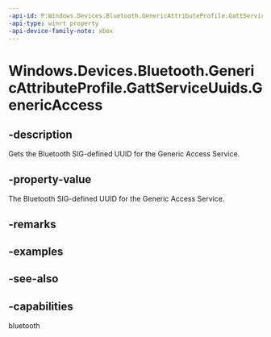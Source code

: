 ```yaml
---
-api-id: P:Windows.Devices.Bluetooth.GenericAttributeProfile.GattServiceUuids.GenericAccess
-api-type: winrt property
-api-device-family-note: xbox
---
```


<!-- Property syntax
public System.Guid GenericAccess { get; }
-->

# Windows.Devices.Bluetooth.GenericAttributeProfile.GattServiceUuids.GenericAccess

## -description
Gets the Bluetooth SIG-defined UUID for the Generic Access Service.

## -property-value
The Bluetooth SIG-defined UUID for the Generic Access Service.

## -remarks

## -examples

## -see-also

## -capabilities
bluetooth
